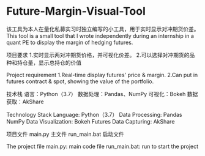 # Future-Margin-Visual-Tool
该工具为本人在量化私募实习时独立编写的小工具，用于实时显示对冲期货价差。
This tool is a small tool that I wrote independently during an internship in a quant PE to display the margin of hedging futures.

项目要求
1.实时显示两对冲期货价格，并可视化价差。
2.可以选择对冲期货的品种和持仓量，显示总持仓的价值

Project requirement
1.Real-time display futures' price & margin.
2.Can put in futures contract & spot, showing the value of the portfolio.

技术栈
语言：Python（3.7）
数据处理：Pandas、NumPy
可视化：Bokeh
数据获取：AkShare

Technology Stack
Language: Python（3.7）
Data Processing: Pandas NumPy 
Data Visualization: Bokeh
Futures Data Capturing: AkShare

项目文件
main.py 主文件
run_main.bat 启动文件

The project file
main.py: main code file
run_main.bat: run to start the project
